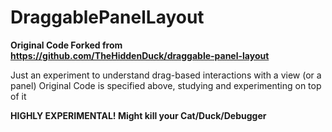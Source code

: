 # DraggablePanelLayout

**Original Code Forked from https://github.com/TheHiddenDuck/draggable-panel-layout**

Just an experiment to understand drag-based interactions with a view (or a panel)
Original Code is specified above, studying and experimenting on top of it

**HIGHLY EXPERIMENTAL! Might kill your Cat/Duck/Debugger**
